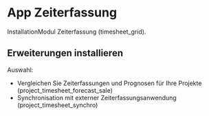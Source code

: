 # App Zeiterfassung
InstallationModul Zeiterfassung (timesheet_grid).

## Erweiterungen installieren
Auswahl:
* Vergleichen Sie Zeiterfassungen und Prognosen für Ihre Projekte (project_timesheet_forecast_sale)
* Synchronisation mit externer Zeiterfassungsanwendung (project_timesheet_synchro)
